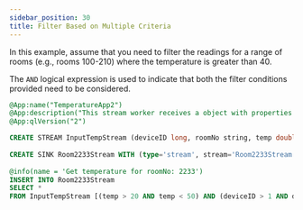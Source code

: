 ```yaml
---
sidebar_position: 30
title: Filter Based on Multiple Criteria
---
```


In this example, assume that you need to filter the readings for a range of rooms (e.g., rooms 100-210) where the temperature is greater than 40.

The `AND` logical expression is used to indicate that both the filter conditions provided need to be considered.

```sql
@App:name("TemperatureApp2")
@App:description("This stream worker receives a object with properties 'deviceID', 'roomNo', and 'temp' in InputTempStream, If roomNo is 2233, and temperature is more than 20 and less than 50 degrees, and where deviceID is more than 1 and less than 9, send the object to the stream")
@App:qlVersion("2")

CREATE STREAM InputTempStream (deviceID long, roomNo string, temp double);
    
CREATE SINK Room2233Stream WITH (type='stream', stream='Room2233Stream', map.type='json') (deviceID long, roomNo string, temp double);
    
@info(name = 'Get temperature for roomNo: 2233')
INSERT INTO Room2233Stream
SELECT *
FROM InputTempStream [(temp > 20 AND temp < 50) AND (deviceID > 1 AND deviceID < 9) AND roomNo == "2233"];
```
